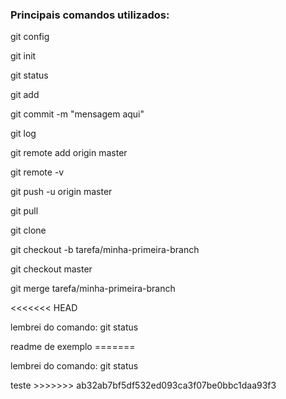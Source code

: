 <h3>Principais comandos utilizados:</h3>

<p>git config
<p>git init
<p>git status
<p>git add
<p>git commit -m "mensagem aqui"
<p>git log
<p>git remote add origin master
<p>git remote -v
<p>git push -u origin master
<p>git pull
<p>git clone
<p>git checkout -b tarefa/minha-primeira-branch
<p>git checkout master
<p>git merge tarefa/minha-primeira-branch


<<<<<<< HEAD
<p>lembrei do comando: git status
<p>readme de exemplo
=======
<p> lembrei do comando: git status
 
<p> teste
>>>>>>> ab32ab7bf5df532ed093ca3f07be0bbc1daa93f3
